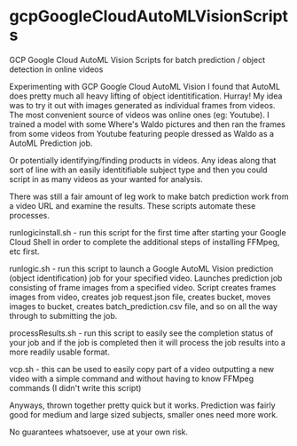 # gcpGoogleCloudAutoMLVisionScripts

GCP Google Cloud AutoML Vision Scripts for batch prediction / object detection in online videos

Experimenting with GCP Google Cloud AutoML Vision I found that AutoML does pretty much all heavy lifting of object identitification. Hurray! My idea was to try it out with images generated as individual frames from videos. The most convenient source of videos was online ones (eg: Youtube). I trained a model with some Where's Waldo pictures and then ran the frames from some videos from Youtube featuring people dressed as Waldo as a AutoML Prediction job.

Or potentially identifying/finding products in videos. Any ideas along that sort of line with an easily identitifiable subject type and then you could script in as many videos as your wanted for analysis.

There was still a fair amount of leg work to make batch prediction work from a video URL and examine the results. These scripts automate these processes.

runlogicinstall.sh - run this script for the first time after starting your Google Cloud Shell in order to complete the additional steps of installing FFMpeg, etc first.

runlogic.sh - run this script to launch a Google AutoML Vision prediction (object identification) job for your specified video. Launches prediction job consisting of frame images from a specified video. Script creates frames images from video, creates job request.json file, creates bucket, moves images to bucket, creates batch_prediction.csv file, and so on all the way through to submitting the job.

processResults.sh - run this script to easily see the completion status of your job and if the job is completed then it will process the job results into a more readily usable format.

vcp.sh - this can be used to easily copy part of a video outputting a new video with a simple command and without having to know FFMpeg commands (I didn't write this script)

Anyways, thrown together pretty quick but it works. Prediction was fairly good for medium and large sized subjects, smaller ones need more work.

No guarantees whatsoever, use at your own risk.
